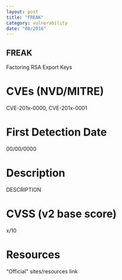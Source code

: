 ```yaml
---
layout: post
title: "FREAK"
category: vulnerability
date: "08/2016"
---
```


## FREAK

Factoring RSA Export Keys

# CVEs (NVD/MITRE)
CVE-201x-0000, CVE-201x-0001

# First Detection Date
00/00/0000

# Description
DESCRIPTION

# CVSS (v2 base score)
x/10

# Resources
"Official" sites/resources link

